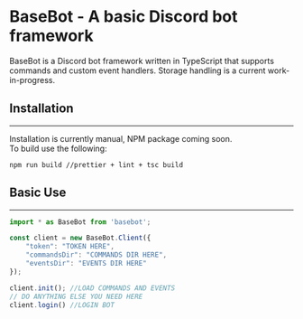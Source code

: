 # BaseBot - A basic Discord bot framework

BaseBot is a Discord bot framework written in TypeScript that supports commands and custom event handlers. Storage handling is a current work-in-progress.

## Installation
---
Installation is currently manual, NPM package coming soon.  
To build use the following:

`npm run build //prettier + lint + tsc build`

## Basic Use
---
```typescript
import * as BaseBot from 'basebot';

const client = new BaseBot.Client({
    "token": "TOKEN HERE",
    "commandsDir": "COMMANDS DIR HERE",
    "eventsDir": "EVENTS DIR HERE"
});

client.init(); //LOAD COMMANDS AND EVENTS
// DO ANYTHING ELSE YOU NEED HERE
client.login() //LOGIN BOT
```
